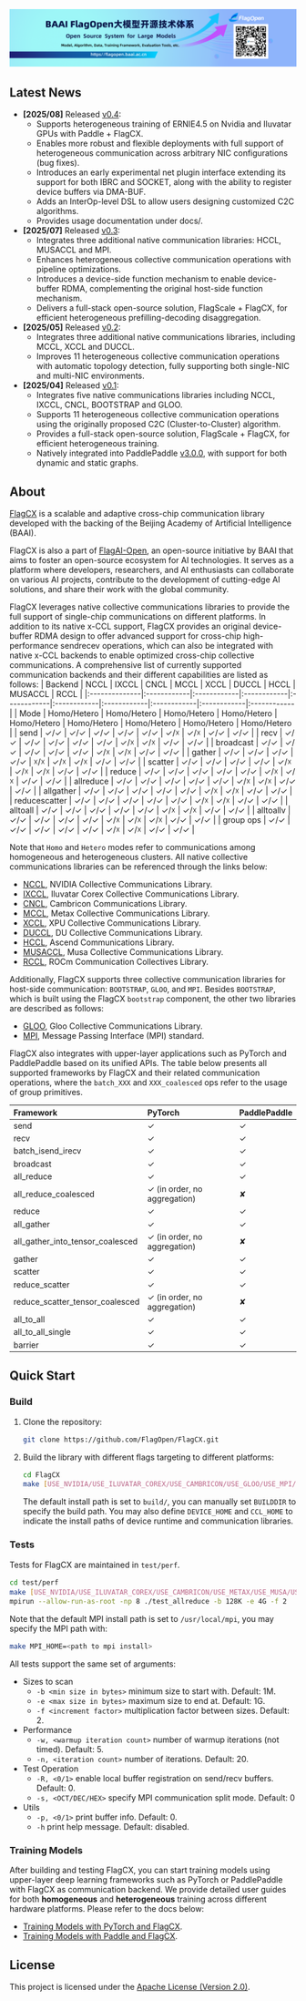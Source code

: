 [<img src="docs/images/flagopen.png">](https://flagopen.baai.ac.cn/)

## Latest News
- **[2025/08]** Released [v0.4](https://github.com/FlagOpen/FlagCX/tree/release/v0.4):
  - Supports heterogeneous training of ERNIE4.5 on Nvidia and Iluvatar GPUs with Paddle + FlagCX.
  - Enables more robust and flexible deployments with full support of heterogeneous communication across arbitrary NIC configurations (bug fixes). 
  - Introduces an early experimental net plugin interface extending its support for both IBRC and SOCKET, along with the ability to register device buffers via DMA-BUF.
  - Adds an InterOp-level DSL to allow users designing customized C2C algorithms.
  - Provides usage documentation under docs/.
- **[2025/07]** Released [v0.3](https://github.com/FlagOpen/FlagCX/tree/release/v0.3):
  - Integrates three additional native communication libraries: HCCL, MUSACCL and MPI.
  - Enhances heterogeneous collective communication operations with pipeline optimizations. 
  - Introduces a device-side function mechanism to enable device-buffer RDMA, complementing the original host-side function mechanism.
  - Delivers a full-stack open-source solution, FlagScale + FlagCX, for efficient heterogeneous prefilling-decoding disaggregation.
- **[2025/05]** Released [v0.2](https://github.com/FlagOpen/FlagCX/tree/release/v0.2):
  - Integrates three additional native communications libraries, including MCCL, XCCL and DUCCL.
  - Improves 11 heterogeneous collective communication operations with automatic topology detection, fully supporting both single-NIC and multi-NIC environments.
- **[2025/04]** Released [v0.1](https://github.com/FlagOpen/FlagCX/tree/release/v0.1):
  - Integrates five native communications libraries including NCCL, IXCCL, CNCL, BOOTSTRAP and GLOO.
  - Supports 11 heterogeneous collective communication operations using the originally proposed C2C (Cluster-to-Cluster) algorithm.
  - Provides a full-stack open-source solution, FlagScale + FlagCX, for efficient heterogeneous training.
  - Natively integrated into PaddlePaddle [v3.0.0](https://github.com/PaddlePaddle/Paddle/tree/v3.0.0), with support for both dynamic and static graphs.

## About
[FlagCX](https://github.com/FlagOpen/FlagCX.git) is a scalable and adaptive cross-chip communication library developed with the backing of the Beijing Academy of Artificial Intelligence (BAAI).

FlagCX is also a part of [FlagAI-Open](https://flagopen.baai.ac.cn/), an open-source initiative by BAAI that aims to foster an open-source ecosystem for AI technologies. It serves as a platform where developers, researchers, and AI enthusiasts can collaborate on various AI projects, contribute to the development of cutting-edge AI solutions, and share their work with the global community.

FlagCX leverages native collective communications libraries to provide the full support of single-chip communications on different platforms. In addition to its native x-CCL support, FlagCX provides an original device-buffer RDMA design to offer advanced support for cross-chip high-performance sendrecev operations, which can also be integrated with native x-CCL backends to enable optimized cross-chip collective communications. A comprehensive list of currently supported communication backends and their different capabilities are listed as follows:
| Backend       | NCCL        | IXCCL       | CNCL        | MCCL        | XCCL        | DUCCL       | HCCL        | MUSACCL     | RCCL        |
|:--------------|:------------|:------------|:------------|:------------|:------------|:------------|:------------|:------------|:------------|
| Mode          | Homo/Hetero | Homo/Hetero | Homo/Hetero | Homo/Hetero | Homo/Hetero | Homo/Hetero | Homo/Hetero | Homo/Hetero | Homo/Hetero |
| send          | ✓/✓         | ✓/✓         | ✓/✓         | ✓/✓         | ✓/✓         | ✓/☓         | ✓/☓         | ✓/✓         | ✓/✓         |
| recv          | ✓/✓         | ✓/✓         | ✓/✓         | ✓/✓         | ✓/✓         | ✓/☓         | ✓/☓         | ✓/✓         | ✓/✓         |
| broadcast     | ✓/✓         | ✓/✓         | ✓/✓         | ✓/✓         | ✓/✓         | ✓/☓         | ✓/☓         | ✓/✓         | ✓/✓         |
| gather        | ✓/✓         | ✓/✓         | ✓/✓         | ✓/✓         | ☓/☓         | ✓/☓         | ✓/☓         | ✓/✓         | ✓/✓         |
| scatter       | ✓/✓         | ✓/✓         | ✓/✓         | ✓/✓         | ✓/☓         | ✓/☓         | ✓/☓         | ✓/✓         | ✓/✓         |
| reduce        | ✓/✓         | ✓/✓         | ✓/✓         | ✓/✓         | ✓/✓         | ✓/☓         | ✓/☓         | ✓/✓         | ✓/✓         |
| allreduce     | ✓/✓         | ✓/✓         | ✓/✓         | ✓/✓         | ✓/✓         | ✓/☓         | ✓/☓         | ✓/✓         | ✓/✓         |
| allgather     | ✓/✓         | ✓/✓         | ✓/✓         | ✓/✓         | ✓/✓         | ✓/☓         | ✓/☓         | ✓/✓         | ✓/✓         |
| reducescatter | ✓/✓         | ✓/✓         | ✓/✓         | ✓/✓         | ✓/✓         | ✓/☓         | ✓/☓         | ✓/✓         | ✓/✓         |
| alltoall      | ✓/✓         | ✓/✓         | ✓/✓         | ✓/✓         | ✓/✓         | ✓/☓         | ✓/☓         | ✓/✓         | ✓/✓         |
| alltoallv     | ✓/✓         | ✓/✓         | ✓/✓         | ✓/✓         | ✓/☓         | ✓/☓         | ✓/☓         | ✓/✓         | ✓/✓         |
| group ops     | ✓/✓         | ✓/✓         | ✓/✓         | ✓/✓         | ✓/✓         | ✓/☓         | ✓/☓         | ✓/✓         | ✓/✓         |

Note that `Homo` and `Hetero` modes refer to communications among homogeneous and heterogeneous clusters. All native collective communications libraries can be referenced through the links below:

- [NCCL](https://github.com/NVIDIA/nccl), NVIDIA Collective Communications Library.
- [IXCCL](https://www.iluvatar.com/software?fullCode=cpjs-rj-rjz), Iluvatar Corex Collective Communications Library.
- [CNCL](https://www.cambricon.com/docs/sdk_1.7.0/cncl_1.2.1/user_guide/index.html#), Cambricon Communications Library.
- [MCCL](https://developer.metax-tech.com/softnova/metax), Metax Collective Communications Library.
- [XCCL](WIP), XPU Collective Communications Library.
- [DUCCL](https://developer.sourcefind.cn), DU Collective Communications Library.
- [HCCL](https://www.hiascend.com/document/detail/zh/CANNCommunityEdition/82RC1alpha003/hccl/hcclug/hcclug_000001.html), Ascend Communications Library.
- [MUSACCL](https://docs.mthreads.com/musa-sdk/musa-sdk-doc-online/programming_guide/Chapter08/), Musa Collective Communications Library.
- [RCCL](https://github.com/ROCm/rccl), ROCm Communication Collectives Library.

Additionally, FlagCX supports three collective communication libraries for host-side communication: `BOOTSTRAP`, `GLOO`, and `MPI`. Besides `BOOTSTRAP`, which is built using the FlagCX `bootstrap` component, the other two libraries are described as follows:

- [GLOO](https://github.com/facebookincubator/gloo), Gloo Collective Communications Library.
- [MPI](https://www.mpich.org), Message Passing Interface (MPI) standard.

FlagCX also integrates with upper-layer applications such as PyTorch and PaddlePaddle based on its unified APIs. The table below presents all supported frameworks by FlagCX and their related communication operations, where the `batch_XXX` and `XXX_coalesced` ops refer to the usage of group primitives.

| Framework                         | PyTorch                      | PaddlePaddle |
|:----------------------------------|:-----------------------------|:-------------|
| send                              | ✓                            |✓             |
| recv                              | ✓                            |✓             |
| batch_isend_irecv                 | ✓                            |✓             |
| broadcast                         | ✓                            |✓             |
| all_reduce                        | ✓                            |✓             |
| all_reduce_coalesced              | ✓ (in order, no aggregation) |✘             |
| reduce                            | ✓                            |✓             |
| all_gather                        | ✓                            |✓             |
| all_gather_into_tensor_coalesced  | ✓ (in order, no aggregation) |✘             |
| gather                            | ✓                            |✓             |
| scatter                           | ✓                            |✓             |
| reduce_scatter                    | ✓                            |✓             |
| reduce_scatter_tensor_coalesced   | ✓ (in order, no aggregation) |✘             |
| all_to_all                        | ✓                            |✓             |
| all_to_all_single                 | ✓                            |✓             |
| barrier                           | ✓                            |✓             |

## Quick Start

### Build 
1. Clone the repository:
    ```sh
    git clone https://github.com/FlagOpen/FlagCX.git
    ```

2. Build the library with different flags targeting to different platforms:
    ```sh
    cd FlagCX
    make [USE_NVIDIA/USE_ILUVATAR_COREX/USE_CAMBRICON/USE_GLOO/USE_MPI/USE_METAX/USE_MUSA/USE_KUNLUNXIN/USE_DU/USE_ASCEND/USE_AMD]=1
    ```
    The default install path is set to `build/`, you can manually set `BUILDDIR` to specify the build path. You may also define `DEVICE_HOME` and `CCL_HOME` to indicate the install paths of device runtime and communication libraries.

### Tests
Tests for FlagCX are maintained in `test/perf`.
```sh
cd test/perf
make [USE_NVIDIA/USE_ILUVATAR_COREX/USE_CAMBRICON/USE_METAX/USE_MUSA/USE_KUNLUNXIN/USE_DU/USE_ASCEND]=1
mpirun --allow-run-as-root -np 8 ./test_allreduce -b 128K -e 4G -f 2
```
Note that the default MPI install path is set to `/usr/local/mpi`, you may specify the MPI path with:
```sh
make MPI_HOME=<path to mpi install>
```

All tests support the same set of arguments:

* Sizes to scan
  * `-b <min size in bytes>` minimum size to start with. Default: 1M.
  * `-e <max size in bytes>` maximum size to end at. Default: 1G.
  * `-f <increment factor>` multiplication factor between sizes. Default: 2.
* Performance
  * `-w, <warmup iteration count>` number of warmup iterations (not timed). Default: 5.
  * `-n, <iteration count>` number of iterations. Default: 20.
* Test Operation
  * `-R, <0/1>` enable local buffer registration on send/recv buffers. Default: 0.
  * `-s, <OCT/DEC/HEX>` specify MPI communication split mode. Default: 0
* Utils
  * `-p, <0/1>` print buffer info. Default: 0.
  * `-h` print help message. Default: disabled.

### Training Models
After building and testing FlagCX, you can start training models using upper-layer deep learning frameworks such as PyTorch or PaddlePaddle with FlagCX as communication backend. We provide detailed user guides for both **homogeneous** and **heterogeneous** training across different hardware platforms. Please refer to the docs below:  
- [Training Models with PyTorch and FlagCX](docs/user_guide.md).
- [Training Models with Paddle and FlagCX](docs/paddle/README.md).

## License
This project is licensed under the [Apache License (Version 2.0)](https://github.com/FlagOpen/FlagCX/blob/main/LICENSE).
